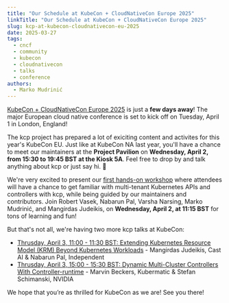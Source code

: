 ```yaml
---
title: "Our Schedule at KubeCon + CloudNativeCon Europe 2025"
linkTitle: "Our Schedule at KubeCon + CloudNativeCon Europe 2025"
slug: kcp-at-kubecon-cloudnativecon-eu-2025
date: 2025-03-27
tags:
  - cncf
  - community
  - kubecon
  - cloudnativecon
  - talks
  - conference
authors:
  - Marko Mudrinić
---
```


[KubeCon + CloudNativeCon Europe 2025](https://events.linuxfoundation.org/kubecon-cloudnativecon-europe/) is just a **few days away**! The major European cloud native conference is set to kick off on Tuesday, April 1 in London, England!

The kcp project has prepared a lot of exiciting content and activites for this year's KubeCon EU. Just like at KubeCon NA last year, you'll have a chance to meet our maintainers at the **Project Pavilion** on **Wednesday, April 2, from 15:30 to 19:45 BST at the Kiosk 5A**. Feel free to drop by and talk anything about kcp or just say hi. 👋

We're very excited to present our [first hands-on workshop](https://sched.co/1tx6b) where attendees will have a chance to get familiar with multi-tenant Kubernetes APIs and controllers with kcp, while being guided by our maintainers and contributors. Join Robert Vasek, Nabarun Pal, Varsha Narsing, Marko Mudrinić, and Mangirdas Judeikis, on **Wednesday, April 2, at 11:15 BST** for tons of learning and fun!

But that's not all, we're having two more kcp talks at KubeCon:

- [Thrusday, April 3, 11:00 - 11:30 BST: Extending Kubernetes Resource Model (KRM) Beyond Kubernetes Workloads](https://sched.co/1txAB) - Mangirdas Judeikis, Cast AI & Nabarun Pal, Independent
- [Thrusday, April 3, 15:00 - 15:30 BST: Dynamic Multi-Cluster Controllers With Controller-runtime](https://sched.co/1txFM) - Marvin Beckers, Kubermatic & Stefan Schimanski, NVIDIA

We hope that you’re as thrilled for KubeCon as we are! See you there!
